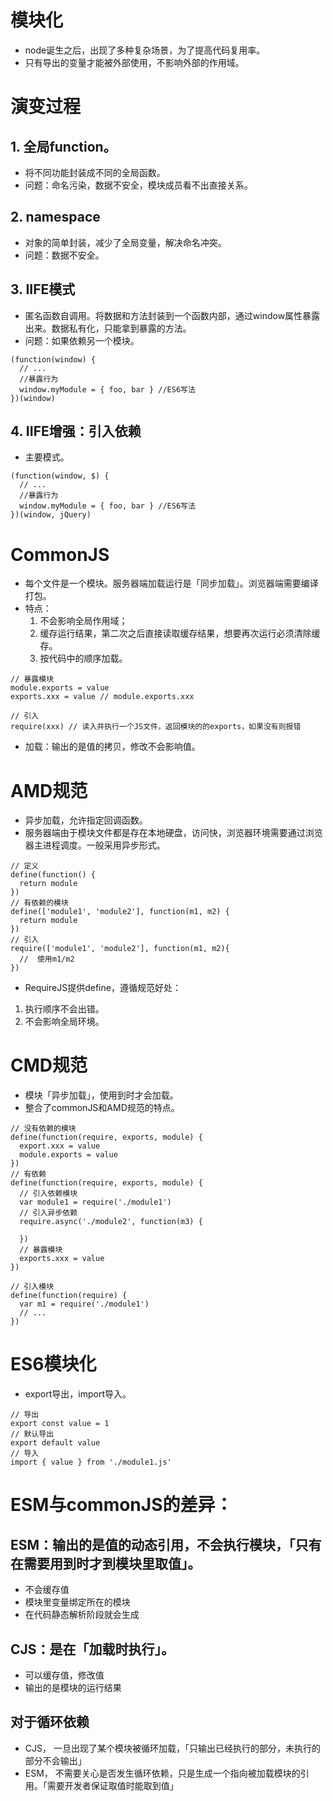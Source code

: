 # 模块化
- node诞生之后，出现了多种复杂场景，为了提高代码复用率。
- 只有导出的变量才能被外部使用，不影响外部的作用域。

# 演变过程
## 1. 全局function。
- 将不同功能封装成不同的全局函数。
- 问题：命名污染，数据不安全，模块成员看不出直接关系。
## 2. namespace
- 对象的简单封装，减少了全局变量，解决命名冲突。
- 问题：数据不安全。
## 3. IIFE模式
- 匿名函数自调用。将数据和方法封装到一个函数内部，通过window属性暴露出来。数据私有化，只能拿到暴露的方法。
- 问题：如果依赖另一个模块。
```JS
(function(window) {
  // ...
  //暴露行为
  window.myModule = { foo, bar } //ES6写法
})(window)
```
## 4. IIFE增强：引入依赖
- 主要模式。
```JS
(function(window, $) {
  // ...
  //暴露行为
  window.myModule = { foo, bar } //ES6写法
})(window, jQuery)
```

# CommonJS
- 每个文件是一个模块。服务器端加载运行是「同步加载」。浏览器端需要编译打包。
- 特点：
  1. 不会影响全局作用域；
  2. 缓存运行结果，第二次之后直接读取缓存结果，想要再次运行必须清除缓存。
  3. 按代码中的顺序加载。
```JS
// 暴露模块
module.exports = value
exports.xxx = value // module.exports.xxx

// 引入
require(xxx) // 读入并执行一个JS文件，返回模块的的exports，如果没有则报错
```
- 加载：输出的是值的拷贝，修改不会影响值。

# AMD规范
- 异步加载，允许指定回调函数。
- 服务器端由于模块文件都是存在本地硬盘，访问快，浏览器环境需要通过浏览器主进程调度。一般采用异步形式。
```JS
// 定义
define(function() {
  return module
})
// 有依赖的模块
define(['module1', 'module2'], function(m1, m2) {
  return module
})
// 引入
require(['module1', 'module2'], function(m1, m2){
  //  使用m1/m2
})
```
- RequireJS提供define，遵循规范好处：
1. 执行顺序不会出错。
2. 不会影响全局环境。

# CMD规范
- 模块「异步加载」，使用到时才会加载。
- 整合了commonJS和AMD规范的特点。
```JS
// 没有依赖的模块
define(function(require, exports, module) {
  export.xxx = value
  module.exports = value
})
// 有依赖
define(function(require, exports, module) {
  // 引入依赖模块
  var module1 = require('./module1')
  // 引入异步依赖
  require.async('./module2', function(m3) {

  })
  // 暴露模块
  exports.xxx = value
})

// 引入模块
define(function(require) {
  var m1 = require('./module1')
  // ...
})
```

# ES6模块化
- export导出，import导入。
```JS
// 导出
export const value = 1
// 默认导出
export default value
// 导入
import { value } from './module1.js'
```

# ESM与commonJS的差异：
## ESM：输出的是值的动态引用，不会执行模块，「只有在需要用到时才到模块里取值」。
  - 不会缓存值
  - 模块里变量绑定所在的模块
  - 在代码静态解析阶段就会生成
## CJS：是在「加载时执行」。
  - 可以缓存值，修改值
  - 输出的是模块的运行结果

## 对于循环依赖
- CJS， 一旦出现了某个模块被循环加载，「只输出已经执行的部分，未执行的部分不会输出」
- ESM， 不需要关心是否发生循环依赖，只是生成一个指向被加载模块的引用。「需要开发者保证取值时能取到值」

